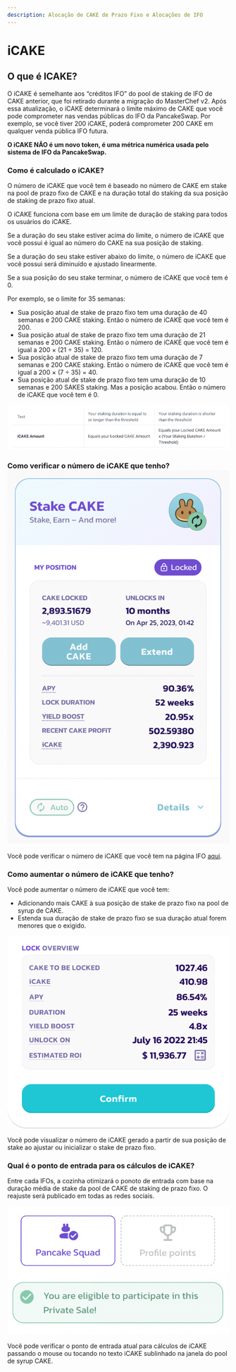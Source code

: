 ```yaml
---
description: Alocação de CAKE de Prazo Fixo e Alocações de IFO
---
```


# iCAKE

## O que é ICAKE?

O iCAKE é semelhante aos “créditos IFO” do pool de staking de IFO de CAKE anterior, que foi retirado durante a migração do MasterChef v2. Após essa atualização, o iCAKE determinará o limite máximo de CAKE que você pode comprometer nas vendas públicas do IFO da PancakeSwap. Por exemplo, se você tiver 200 iCAKE, poderá comprometer 200 CAKE em qualquer venda pública IFO futura.

**O iCAKE NÃO é um novo token, é uma métrica numérica usada pelo sistema de IFO da PancakeSwap.**

### Como é calculado o iCAKE? <a href="#882f" id="882f"></a>

O número de iCAKE que você tem é baseado no número de CAKE em stake na pool de prazo fixo de CAKE e na duração total do staking da sua posição de staking de prazo fixo atual.

O iCAKE funciona com base em um limite de duração de staking para todos os usuários do iCAKE.

Se a duração do seu stake estiver acima do limite, o número de iCAKE que você possui é igual ao número do CAKE na sua posição de staking.

Se a duração do seu stake estiver abaixo do limite, o número de iCAKE que você possui será diminuído e ajustado linearmente.

Se a sua posição do seu stake terminar, o número de iCAKE que você tem é 0.

Por exemplo, se o limite for 35 semanas:

* Sua posição atual de stake de prazo fixo tem uma duração de 40 semanas e 200 CAKE staking. Então o número de iCAKE que você tem é 200.
* Sua posição atual de stake de prazo fixo tem uma duração de 21 semanas e 200 CAKE staking. Então o número de iCAKE que você tem é igual a 200 × (21 ÷ 35) = 120.
* Sua posição atual de stake de prazo fixo tem uma duração de 7 semanas e 200 CAKE staking. Então o número de iCAKE que você tem é igual a 200 × (7 ÷ 35) = 40.
* Sua posição atual de stake de prazo fixo tem uma duração de 10 semanas e 200 SAKES staking. Mas a posição acabou. Então o número de iCAKE que você tem é 0.

![](<../../.gitbook/assets/image (102).png>)

### Como verificar o número de iCAKE que tenho? ![](<../../.gitbook/assets/image (134).png>)

Você pode verificar o número de iCAKE que você tem na página IFO [aqui](https://pancakeswap.finance/ifo).

### Como aumentar o número de iCAKE que tenho?&#x20;

Você pode aumentar o número de iCAKE que você tem:&#x20;

* Adicionando mais CAKE à sua posição de stake de prazo fixo na pool de syrup de CAKE.&#x20;
* Estenda sua duração de stake de prazo fixo se sua duração atual forem menores que o exigido.

![](<../../.gitbook/assets/image (59) (2).png>)

Você pode visualizar o número de iCAKE gerado a partir de sua posição de stake ao ajustar ou inicializar o stake de prazo fixo.

### Qual é o ponto de entrada para os cálculos de iCAKE?&#x20;

Entre cada IFOs, a cozinha otimizará o ponoto de entrada com base na duração média de stake da pool de CAKE de staking de prazo fixo. O reajuste será publicado em todas as redes sociais.

![](<../../.gitbook/assets/image (35).png>)

Você pode verificar o ponto de entrada atual para cálculos de iCAKE passando o mouse ou tocando no texto iCAKE sublinhado na janela do pool de syrup CAKE.

